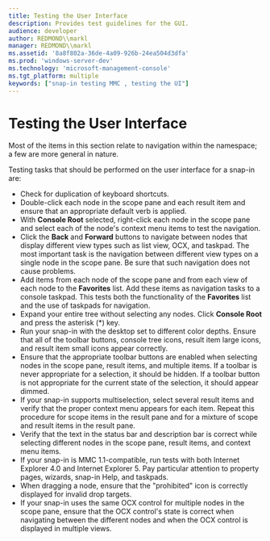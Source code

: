 ```yaml
---
title: Testing the User Interface
description: Provides test guidelines for the GUI.
audience: developer
author: REDMOND\\markl
manager: REDMOND\\markl
ms.assetid: '8a8f802a-36de-4a09-926b-24ea504d3dfa'
ms.prod: 'windows-server-dev'
ms.technology: 'microsoft-management-console'
ms.tgt_platform: multiple
keywords: ["snap-in testing MMC , testing the UI"]
---
```


# Testing the User Interface

Most of the items in this section relate to navigation within the namespace; a few are more general in nature.

Testing tasks that should be performed on the user interface for a snap-in are:

-   Check for duplication of keyboard shortcuts.
-   Double-click each node in the scope pane and each result item and ensure that an appropriate default verb is applied.
-   With **Console Root** selected, right-click each node in the scope pane and select each of the node's context menu items to test the navigation.
-   Click the **Back** and **Forward** buttons to navigate between nodes that display different view types such as list view, OCX, and taskpad. The most important task is the navigation between different view types on a single node in the scope pane. Be sure that such navigation does not cause problems.
-   Add items from each node of the scope pane and from each view of each node to the **Favorites** list. Add these items as navigation tasks to a console taskpad. This tests both the functionality of the **Favorites** list and the use of taskpads for navigation.
-   Expand your entire tree without selecting any nodes. Click **Console Root** and press the asterisk (\*) key.
-   Run your snap-in with the desktop set to different color depths. Ensure that all of the toolbar buttons, console tree icons, result item large icons, and result item small icons appear correctly.
-   Ensure that the appropriate toolbar buttons are enabled when selecting nodes in the scope pane, result items, and multiple items. If a toolbar is never appropriate for a selection, it should be hidden. If a toolbar button is not appropriate for the current state of the selection, it should appear dimmed.
-   If your snap-in supports multiselection, select several result items and verify that the proper context menu appears for each item. Repeat this procedure for scope items in the result pane and for a mixture of scope and result items in the result pane.
-   Verify that the text in the status bar and description bar is correct while selecting different nodes in the scope pane, result items, and context menu items.
-   If your snap-in is MMC 1.1-compatible, run tests with both Internet Explorer 4.0 and Internet Explorer 5. Pay particular attention to property pages, wizards, snap-in Help, and taskpads.
-   When dragging a node, ensure that the "prohibited" icon is correctly displayed for invalid drop targets.
-   If your snap-in uses the same OCX control for multiple nodes in the scope pane, ensure that the OCX control's state is correct when navigating between the different nodes and when the OCX control is displayed in multiple views.

 

 




